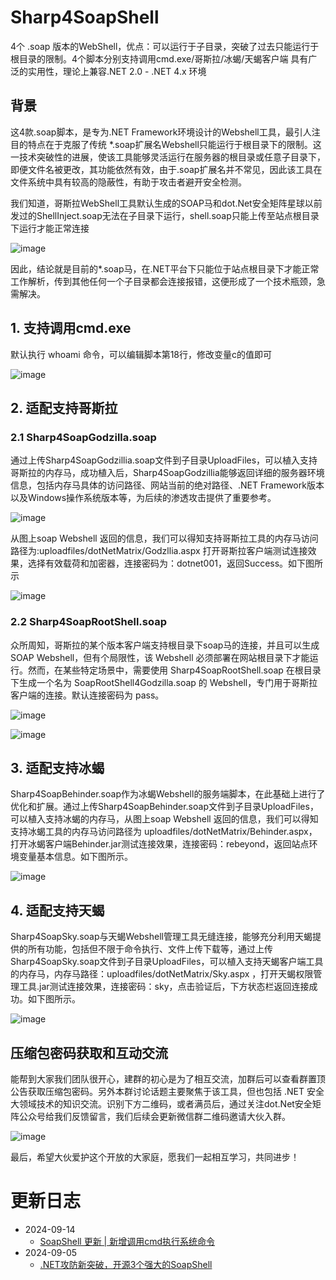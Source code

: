 # Sharp4SoapShell
4个 .soap 版本的WebShell，优点：可以运行于子目录，突破了过去只能运行于根目录的限制。4个脚本分别支持调用cmd.exe/哥斯拉/冰蝎/天蝎客户端
具有广泛的实用性，理论上兼容.NET 2.0 - .NET 4.x 环境

## 背景
这4款.soap脚本，是专为.NET Framework环境设计的Webshell工具，最引人注目的特点在于克服了传统 *.soap扩展名Webshell只能运行于根目录下的限制。这一技术突破性的进展，使该工具能够灵活运行在服务器的根目录或任意子目录下，即便文件名被更改，其功能依然有效，由于.soap扩展名并不常见，因此该工具在文件系统中具有较高的隐蔽性，有助于攻击者避开安全检测。

我们知道，哥斯拉WebShell工具默认生成的SOAP马和dot.Net安全矩阵星球以前发过的ShellInject.soap无法在子目录下运行，shell.soap只能上传至站点根目录下运行才能正常连接

![image](https://github.com/user-attachments/assets/4bac5ceb-1ce5-4e94-b99b-c5775d0126c9)

因此，结论就是目前的*.soap马，在.NET平台下只能位于站点根目录下才能正常工作解析，传到其他任何一个子目录都会连接报错，这便形成了一个技术瓶颈，急需解决。

## 1. 支持调用cmd.exe

默认执行 whoami 命令，可以编辑脚本第18行，修改变量c的值即可

![image](https://github.com/user-attachments/assets/336bb323-fc85-41d4-a881-f9b958af5221)


## 2. 适配支持哥斯拉

### 2.1 Sharp4SoapGodzilla.soap

通过上传Sharp4SoapGodzillia.soap文件到子目录UploadFiles，可以植入支持哥斯拉的内存马，成功植入后，Sharp4SoapGodzillia能够返回详细的服务器环境信息，包括内存马具体的访问路径、网站当前的绝对路径、.NET Framework版本以及Windows操作系统版本等，为后续的渗透攻击提供了重要参考。

![image](https://github.com/user-attachments/assets/6c395989-def9-4151-ab6a-d9bfb899572b)

从图上soap Webshell 返回的信息，我们可以得知支持哥斯拉工具的内存马访问路径为:uploadfiles/dotNetMatrix/Godzllia.aspx
打开哥斯拉客户端测试连接效果，选择有效载荷和加密器，连接密码为：dotnet001，返回Success。如下图所示

![image](https://github.com/user-attachments/assets/c88d1231-6203-417f-aa93-b2e4809506dc)


### 2.2 Sharp4SoapRootShell.soap

众所周知，哥斯拉的某个版本客户端支持根目录下soap马的连接，并且可以生成 SOAP Webshell，但有个局限性，该 Webshell 必须部署在网站根目录下才能运行。然而，在某些特定场景中，需要使用 Sharp4SoapRootShell.soap 在根目录下生成一个名为 SoapRootShell4Godzilla.soap 的 Webshell，专门用于哥斯拉客户端的连接。默认连接密码为 pass。

![image](https://github.com/user-attachments/assets/533cd7a7-a50c-4afa-a29c-2a2fad46d906)

![image](https://github.com/user-attachments/assets/fead0203-d387-4475-9918-ce723eeef075)

## 3. 适配支持冰蝎
Sharp4SoapBehinder.soap作为冰蝎Webshell的服务端脚本，在此基础上进行了优化和扩展。通过上传Sharp4SoapBehinder.soap文件到子目录UploadFiles，可以植入支持冰蝎的内存马，从图上soap Webshell 返回的信息，我们可以得知支持冰蝎工具的内存马访问路径为 uploadfiles/dotNetMatrix/Behinder.aspx，打开冰蝎客户端Behinder.jar测试连接效果，连接密码：rebeyond，返回站点环境变量基本信息。如下图所示。

![image](https://github.com/user-attachments/assets/c0b13c75-6a6c-4996-94f6-28d8139a2651)

## 4. 适配支持天蝎
Sharp4SoapSky.soap与天蝎Webshell管理工具无缝连接，能够充分利用天蝎提供的所有功能，包括但不限于命令执行、文件上传下载等，通过上传Sharp4SoapSky.soap文件到子目录UploadFiles，可以植入支持天蝎客户端工具的内存马，内存马路径：uploadfiles/dotNetMatrix/Sky.aspx ，打开天蝎权限管理工具.jar测试连接效果，连接密码：sky，点击验证后，下方状态栏返回连接成功。如下图所示。

![image](https://github.com/user-attachments/assets/660bd99c-2b1d-4aba-b4b4-21f49bb626f1)

## 压缩包密码获取和互动交流
能帮到大家我们团队很开心，建群的初心是为了相互交流，加群后可以查看群置顶公告获取压缩包密码。另外本群讨论话题主要聚焦于该工具，但也包括 .NET 安全大领域技术的知识交流。识别下方二维码，或者满员后，通过关注dot.Net安全矩阵公众号给我们反馈留言，我们后续会更新微信群二维码邀请大伙入群。


![image](https://github.com/user-attachments/assets/79af7a1f-2576-4a3d-a8ee-ea21af84af0f)


最后，希望大伙爱护这个开放的大家庭，愿我们一起相互学习，共同进步！


# 更新日志

- 2024-09-14 
  - [SoapShell 更新 | 新增调用cmd执行系统命令](https://mp.weixin.qq.com/s/H_2AEwtjTp6e2wVd2Qr1ZA)
- 2024-09-05 
  - [.NET攻防新突破，开源3个强大的SoapShell](https://mp.weixin.qq.com/s/XAIkMBGO43vYqxsfZ2OcGA)



